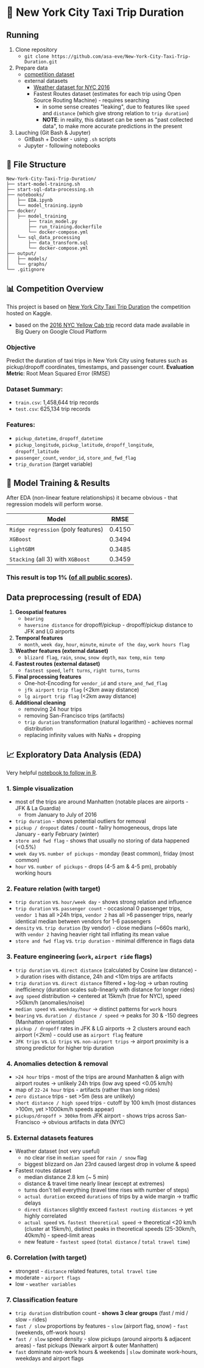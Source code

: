 # 🗽 New York City Taxi Trip Duration


## Running
1. Clone repository
    - `git clone https://github.com/asa-eve/New-York-City-Taxi-Trip-Duration.git`
2. Prepare data
    - [competition dataset](https://www.kaggle.com/competitions/nyc-taxi-trip-duration/data)
    - external datasets
      - [Weather dataset for NYC 2016](https://www.kaggle.com/datasets/mathijs/weather-data-in-new-york-city-2016)
      - Fastest Routes dataset (estimates for each trip using Open Source Routing Machine) - requires searching
          - in some sense creates "leaking", due to features like `speed` and `distance` (which give strong relation to `trip duration`)
          - **NOTE**: in reality, this dataset can be seen as "past collected data", to make more accurate predictions in the present
3. Lauching (Git Bash & Jupyter)
   - GitBash + Docker - using `.sh` scripts
   - Jupyter - following notebooks

## 📃 File Structure
```
New-York-City-Taxi-Trip-Duration/
├── start-model-training.sh
├── start-sql-data-processing.sh
├── notebooks/
│   ├── EDA.ipynb
│   └── model_training.ipynb
├── docker/
│   ├── model_training
│       ├── train_model.py
│       ├── run_training.dockerfile
│       └── docker-compose.yml
│   └── sql_data_processing
│       ├── data_transform.sql
│       └── docker-compose.yml
├── output/
│   ├── models/
│   └── graphs/
└── .gitignore
```

## 📊 Competition Overview

This project is based on [New York City Taxi Trip Duration](https://www.kaggle.com/competitions/nyc-taxi-trip-duration) the competition hosted on Kaggle.
- based on the [2016 NYC Yellow Cab trip](https://cloud.google.com/bigquery/public-data/nyc-tlc-trips) record data made available in Big Query on Google Cloud Platform

### Objective
Predict the duration of taxi trips in New York City using features such as pickup/dropoff coordinates, timestamps, and passenger count.
**Evaluation Metric**: Root Mean Squared Error (RMSE)

### **Dataset Summary**:
- `train.csv`: 1,458,644 trip records
- `test.csv`: 625,134 trip records

### **Features**:
- `pickup_datetime`, `dropoff_datetime`
- `pickup_longitude`, `pickup_latitude`, `dropoff_longitude`, `dropoff_latitude`
- `passenger_count`, `vendor_id`, `store_and_fwd_flag`
- `trip_duration` (target variable)

## 🤖 Model Training & Results
After EDA (non-linear feature relationships) it became obvious - that regression models will perform worse.

  Model | RMSE
  --- | --- 
  `Ridge regression` (poly features) | 0.4150
  `XGBoost` | 0.3494
  `LightGBM` | 0.3485
  `Stacking` (all 3) with `XGBoost` | 0.3459

### This result is top 1% ([of all public scores](https://www.kaggle.com/competitions/nyc-taxi-trip-duration/leaderboard?tab=public)).

## Data preprocessing (result of EDA)
1. **Geospatial features**
   - `bearing`
   - `haversine distance` for dropoff/pickup - dropoff/pickup distance to JFK and LG airports
2. **Temporal features**
   - `month`, `week day`, `hour`, `minute`, `minute of the day`, `work hours flag`
3. **Weather features (external dataset)**
   - `blizard flag`, `rain`, `snow`, `snow depth`, `max temp`, `min temp`
4. **Fastest routes (external dataset)**
   - `fastest speed`, `left turns`, `right turns`, `turns`
5. **Final processing features**
   - One-hot-Encoding for `vendor_id` and `store_and_fwd_flag`
   - `jfk airport trip flag` (<2km away distance)
   - `lg airport trip flag` (<2km away distance)
6. **Additional cleaning**
   - removing 24 hour trips
   - removing San-Francisco trips (artifacts)
   - `trip duration` transformation (natural logarithm) - achieves normal distribution
   - replacing infinity values with NaNs + dropping

## 📈 Exploratory Data Analysis (EDA)
Very helpful [notebook to follow in R](https://www.kaggle.com/code/headsortails/nyc-taxi-eda-update-the-fast-the-curious/report).

### 1. **Simple visualization**
   - most of the trips are around Manhatten (notable places are airports - JFK & La Guardia)
       - from January to July of 2016 
   - `trip duration` - shows potential outliers for removal
   - `pickup / dropout` dates / count - failry homogeneous, drops late January - early February (winter)
   - `store and fwd flag` - shows that usually no storing of data happened (<0.5%)
   - `week day` vs. `number of pickups` - monday (least common), friday (most common)
   - `hour` vs. `number of pickups` - drops (4-5 am & 4-5 pm), probably working hours
### 2. **Feature relation** (with target)
   - `trip duration` vs. `hour/week day` - shows strong relation and influence
   - `trip duration` vs. `passenger count` - occasional 0 passenger trips, `vendor 1` has all >24h trips, `vendor 2` has all >6 passenger trips, nearly identical median between vendors for 1-6 passengers 
   - `density` vs. `trip duration` (by vendor) - close medians (~660s mark), with `vendor 2` having heavier right tail inflating its mean value
   - `store and fwd flag` vs. `trip duration` - minimal difference in flags data 
### 3. **Feature engineering** (`work`, `airport ride` flags)
   - `trip duration` vs. `direct distance` (calculated by Cosine law distance) -> duration rises with distance, 24h and <10m trips are artifacts
   - `trip duration` vs. `direct distance` filtered + log-log -> urban routing inefficiency (duration scales sub-linearly with distance for longer rides)
   - `avg speed` distribution -> centered at 15km/h (true for NYC), speed >50km/h (anomalies/noise)
   - `median speed` vs. `weekday/hour` -> distinct patterns for `work` hours 
   - `bearing` vs. `duration / distance / speed` -> peaks for 30 & -150 degrees (Manhatten orientation)
   - `pickup / dropoff` rates in JFK & LG airports -> 2 clusters around each airport (<2km) - could use as `airport flag` feature
   - `JFK trips` vs. `LG trips` vs. `non-airport trips` -> airport proximity is a strong predictor for higher trip duration
### 4. **Anomalies detection & removal**
   - `>24 hour` trips - most of the trips are around Manhatten & align with airport routes -> unlikely 24h trips (low avg speed <0.05 km/h)
   - map of `22-24 hour` trips - artifacts (rather than long rides)
   - `zero distance` trips - set >5m (less are unlikely)
   - `short distance / high speed` trips - cutoff by 100 km/h (most distances >100m, yet >1000km/h speeds appear)
   - `pickups/dropoff > 300km` from JFK airport - shows trips across San-Francisco -> obvious artifacts in data (NYC)
### 5. **External datasets features**
   - Weather dataset (not very useful)
       - no clear rise in `median speed` for `rain / snow` flag
       - biggest blizzard on Jan 23rd caused largest drop in volume & speed
   - Fastest routes dataset
       - median distance 2.8 km (~ 5 min)
       - distance & travel time nearly linear (except at extremes)
       - turns don't tell everything (travel time rises with number of steps)
       - `actual duration` exceed `durations` of trips by a wide margin -> traffic delays
       - `direct distances` slightly exceed `fastest routing distances` -> yet highly correlated
       - `actual speed` vs. `fastest theoretical speed` -> theoretical <20 km/h (cluster at 15km/h), distinct peaks in theoretical speeds (25-30km/h, 40km/h) - speed-limit areas 
       - new feature - `fastest speed` (`total distance` / `total travel time`)
### 6. **Correlation** (with target)
   - strongest - `distance` related features, `total travel time`
   - moderate - `airport flags`
   - low - `weather variables`
### 7. **Classification feature**
   - `trip duration` distribution count - **shows 3 clear groups** (fast / mid / slow - rides)
   - `fast / slow` proportions by features - `slow` (airport flag, snow) - `fast` (weekends, off-work hours)
   - `fast / slow` speed density - slow pickups (around airports & adjacent areas) - fast pickups (Newark airport & outer Manhatten)
   - `fast` dominate non-work hours & weekends | `slow` dominate work-hours, weekdays and airport flags
     


